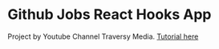 # Github Jobs React Hooks App

Project by Youtube Channel Traversy Media. [Tutorial here](https://www.youtube.com/watch?v=fxY1q4SCB64&t=1131s)
